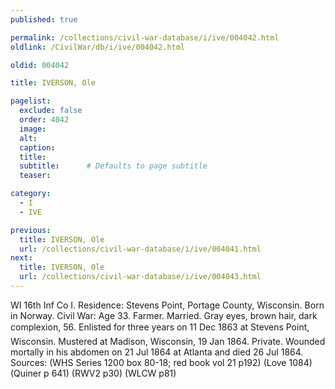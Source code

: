```yaml
---
published: true

permalink: /collections/civil-war-database/i/ive/004042.html
oldlink: /CivilWar/db/i/ive/004042.html

oldid: 004042

title: IVERSON, Ole

pagelist:
  exclude: false
  order: 4042
  image: 
  alt:
  caption:
  title:
  subtitle:      # Defaults to page subtitle
  teaser:

category: 
  - I 
  - IVE

previous:
  title: IVERSON, Ole
  url: /collections/civil-war-database/i/ive/004041.html  
next:
  title: IVERSON, Ole
  url: /collections/civil-war-database/i/ive/004043.html   
---
```

WI 16th Inf Co I. Residence: Stevens Point, Portage County, Wisconsin. Born in Norway. Civil War: Age 33. Farmer. Married. Gray eyes, brown hair, dark complexion, 5&#146;6&#148;. Enlisted for three years on 11 Dec 1863 at Stevens Point, Wisconsin. Mustered at Madison, Wisconsin, 19 Jan 1864. Private. Wounded mortally in his abdomen on 21 Jul 1864 at Atlanta and died 26 Jul 1864. Sources: (WHS Series 1200 box 80-18; red book vol 21 p192) (Love 1084) (Quiner p 641) (RWV2 p30) (WLCW p81)